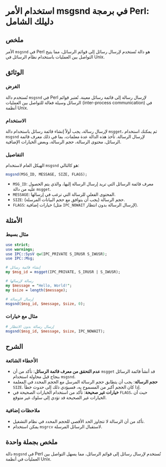 <!--
Meta Description: # استخدام الأمر msgsnd في برمجة Perl: دليلك الشامل ## ملخص الأمر `msgsnd` في Perl هو دالة تُستخدم لإرسال رسائل إلى قوائم الرسائل، مما يتيح التواصل بين...
Meta Keywords: msgsnd, الرسالة, الرسائل, perl, قائمة
-->

# استخدام الأمر msgsnd في برمجة Perl: دليلك الشامل

## ملخص
الأمر `msgsnd` في Perl هو دالة تُستخدم لإرسال رسائل إلى قوائم الرسائل، مما يتيح التواصل بين العمليات باستخدام نظام الرسائل في Unix.

## الوثائق
### الغرض
تُستخدم دالة `msgsnd` في Perl لإرسال رسالة إلى قائمة رسائل معينة. تُعتبر قوائم الرسائل وسيلة فعالة للتواصل بين العمليات (inter-process communication) في أنظمة Unix.

### الاستخدام
لإرسال رسالة، يجب أولاً إنشاء قائمة رسائل باستخدام دالة `msgget`، ثم يمكنك استخدام `msgsnd` لإرسال الرسالة. تأخذ هذه الدالة عدة معلمات، بما في ذلك معرف قائمة الرسائل، محتوى الرسالة، حجم الرسالة، وبعض الخيارات الإضافية.

### التفاصيل
الهيكل العام لاستخدام `msgsnd` هو كالتالي:

```perl
msgsnd(MSG_ID, MESSAGE, SIZE, FLAGS);
```

- `MSG_ID`: معرف قائمة الرسائل التي تريد إرسال الرسالة إليها، والذي يتم الحصول عليه من دالة `msgget`.
- `MESSAGE`: المحتوى الفعلي للرسالة التي ترغب في إرسالها.
- `SIZE`: حجم الرسالة (يجب أن يتوافق مع حجم البيانات المرسلة).
- `FLAGS`: خيارات إضافية (مثل `IPC_NOWAIT` لإرسال الرسالة بدون انتظار).

## الأمثلة
### مثال بسيط
```perl
use strict;
use warnings;
use IPC::SysV qw(IPC_PRIVATE S_IRUSR S_IWUSR);
use IPC::Msg;

# إنشاء قائمة رسائل
my $msg_id = msgget(IPC_PRIVATE, S_IRUSR | S_IWUSR);

# رسالة لإرسالها
my $message = "Hello, World!";
my $size = length($message);

# إرسال الرسالة
msgsnd($msg_id, $message, $size, 0);
```

### مثال مع خيارات
```perl
# إرسال رسالة بدون الانتظار
msgsnd($msg_id, $message, $size, IPC_NOWAIT);
```

## الشرح
### الأخطاء الشائعة
- **عدم التحقق من معرف قائمة الرسائل**: تأكد من أن `msgget` قد أنشأ قائمة الرسائل بنجاح قبل محاولة استخدام `msgsnd`.
- **حجم الرسالة**: يجب أن يتطابق حجم الرسالة المرسل مع الحجم المحدد في المعلمة `SIZE`. إذا كان الحجم أكبر من المسموح به، فسيؤدي ذلك إلى حدوث خطأ.
- **خيارات غير صحيحة**: تأكد من استخدام الخيارات الصحيحة في `FLAGS`، حيث أن الخيارات غير الصحيحة قد تؤدي إلى سلوك غير متوقع.

### ملاحظات إضافية
- تأكد من أن الرسالة لا تتجاوز الحد الأقصى للحجم المحدد في نظام التشغيل.
- يمكن استخدام `msgrcv` لاستقبال الرسائل المرسلة.

## ملخص بجملة واحدة
دالة `msgsnd` في Perl تُستخدم لإرسال رسائل إلى قوائم الرسائل، مما يسهل التواصل بين العمليات في أنظمة Unix.